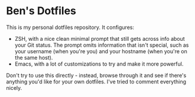 # Ben's Dotfiles

This is my personal dotfiles repository. It configures:

* ZSH, with a nice clean minimal prompt that still gets across info about your Git status. The prompt omits information that isn't special, such as your username (when you're you) and your hostname (when you're on the same host).
* Emacs, with a lot of customizations to try and make it more powerful.

Don't try to use this directly - instead, browse through it and see if there's anything you'd like for your own dotfiles. I've tried to comment everything nicely.

